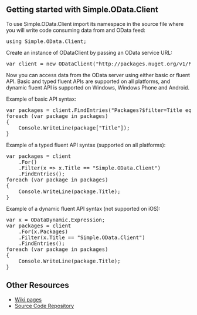 ## Getting started with Simple.OData.Client

To use Simple.OData.Client import its namespace in the source file where you will write code consuming data from and OData feed:

<pre>using Simple.OData.Client;</pre>

Create an instance of ODataClient by passing an OData service URL:

<pre>var client = new ODataClient("http://packages.nuget.org/v1/FeedService.svc/");</pre>

Now you can access data from the OData server using either basic or fluent API. Basic and typed fluent APIs are supported on all platforms, and dynamic fluent API is supported on Windows, Windows Phone and Android.

Example of basic API syntax:

<pre>var packages = client.FindEntries("Packages?$filter=Title eq 'Simple.OData.Client'");
foreach (var package in packages)
{
    Console.WriteLine(package["Title"]);
}</pre>

Example of a typed fluent API syntax (supported on all platforms):

<pre>var packages = client
    .For(<Packages>)
    .Filter(x => x.Title == "Simple.OData.Client")
    .FindEntries();
foreach (var package in packages)
{
    Console.WriteLine(package.Title);
}</pre>

Example of a dynamic fluent API syntax (not supported on iOS):

<pre>var x = ODataDynamic.Expression;
var packages = client
    .For(x.Packages)
    .Filter(x.Title == "Simple.OData.Client")
    .FindEntries();
foreach (var package in packages)
{
    Console.WriteLine(package.Title);
}</pre>

## Other Resources

* [Wiki pages](https://github.com/object/Simple.OData.Client/wiki)
* [Source Code Repository](https://github.com/object/Simple.OData.Client)
